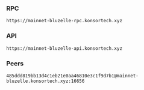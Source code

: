 ### RPC
```
https://mainnet-bluzelle-rpc.konsortech.xyz
```

### API
```
https://mainnet-bluzelle-api.konsortech.xyz
```

### Peers
```
485ddd819bb13d4c1eb21e0aa46810e3c1f9d7b1@mainnet-bluzelle.konsortech.xyz:16656
```
